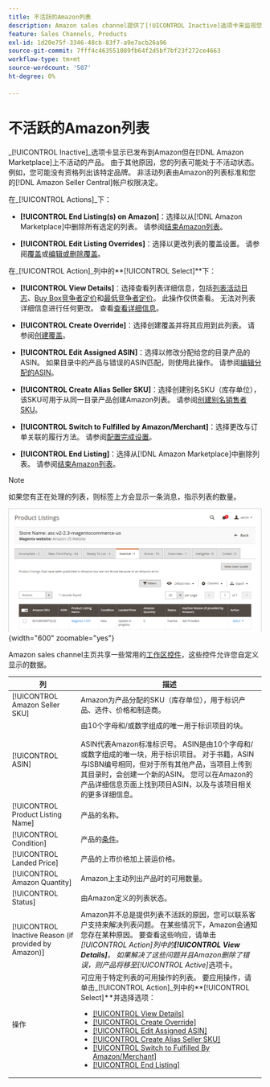 ```yaml
---
title: 不活跃的Amazon列表
description: Amazon sales channel提供了[!UICONTROL Inactive]选项卡来监视您当前不活动的 [!DNL Amazon Marketplace] 列表。
feature: Sales Channels, Products
exl-id: 1d20e75f-3346-48cb-83f7-a9e7acb26a96
source-git-commit: 7fff4c463551089fb64f2d5bf7bf23f272ce4663
workflow-type: tm+mt
source-wordcount: '507'
ht-degree: 0%

---
```


# 不活跃的Amazon列表

_[!UICONTROL Inactive]_选项卡显示已发布到Amazon但在[!DNL Amazon Marketplace]上不活动的产品。 由于其他原因，您的列表可能处于不活动状态。 例如，您可能没有资格列出该特定品牌。 非活动列表由Amazon的列表标准和您的[!DNL Amazon Seller Central]帐户权限决定。

在&#x200B;_[!UICONTROL Actions]_下：

- **[!UICONTROL End Listing(s) on Amazon]**：选择以从[!DNL Amazon Marketplace]中删除所有选定的列表。 请参阅[结束Amazon列表](./end-listings-manually.md)。

- **[!UICONTROL Edit Listing Overrides]**：选择以更改列表的覆盖设置。 请参阅[覆盖](./overrides.md)或[编辑或删除覆盖](./creating-editing-overrides.md#edit-override-single-listing)。

在&#x200B;_[!UICONTROL Action]_列中的&#x200B;**[!UICONTROL Select]**下：

- **[!UICONTROL View Details]**：选择查看列表详细信息，包括[列表活动日志](./product-listing-details.md#listing-activity-log)、[Buy Box竞争者定价](./product-listing-details.md#buy-box-competitor-pricing)和[最低竞争者定价](./product-listing-details.md#lowest-competitor-pricing)。 此操作仅供查看。 无法对列表详细信息进行任何更改。 查看[查看详细信息](./product-listing-details.md)。

- **[!UICONTROL Create Override]**：选择创建覆盖并将其应用到此列表。 请参阅[创建覆盖](./creating-editing-overrides.md)。

- **[!UICONTROL Edit Assigned ASIN]**：选择以修改分配给您的目录产品的ASIN。 如果目录中的产品与错误的ASIN匹配，则使用此操作。 请参阅[编辑分配的ASIN](./edit-assigned-asin.md)。

- **[!UICONTROL Create Alias Seller SKU]**：选择创建别名SKU（库存单位），该SKU可用于从同一目录产品创建Amazon列表。 请参阅[创建别名销售者SKU](./create-alias-seller-sku.md)。

- **[!UICONTROL Switch to Fulfilled by Amazon/Merchant]**：选择更改与订单关联的履行方法。 请参阅[配置完成设置](./fulfilled-by.md#configure-fulfilled-by-settings)。

- **[!UICONTROL End Listing]**：选择从[!DNL Amazon Marketplace]中删除列表。 请参阅[结束Amazon列表](./end-listings-manually.md)。

>[!NOTE]
>
>如果您有正在处理的列表，则标签上方会显示一条消息，指示列表的数量。

![个非活动的Amazon列表](assets/amazon-inactive-listings.png){width="600" zoomable="yes"}

Amazon sales channel主页共享一些常用的[工作区控件](./workspace-controls.md)，这些控件允许您自定义显示的数据。

| 列 | 描述 |
|------------------------------------------------------|--------------------------------------------------------------------------------------------------------------------------------------------------------------------------------------------------------------------------------------------------------------------------------------------------------------------------------------------------------------------------------------------------------------------------------------------------------------------------------------------------------------------------------------------------------------------------------------------------------------------------------------------------------------------------------------|
| [!UICONTROL Amazon Seller SKU] | Amazon为产品分配的SKU（库存单位），用于标识产品、选件、价格和制造商。 |
| [!UICONTROL ASIN] | 由10个字母和/或数字组成的唯一用于标识项目的块。<br><br>ASIN代表Amazon标准标识号。 ASIN是由10个字母和/或数字组成的唯一块，用于标识项目。 对于书籍，ASIN与ISBN编号相同，但对于所有其他产品，当项目上传到其目录时，会创建一个新的ASIN。 您可以在Amazon的产品详细信息页面上找到项目ASIN，以及与该项目相关的更多详细信息。 |
| [!UICONTROL Product Listing Name] | 产品的名称。 |
| [!UICONTROL Condition] | 产品的[条件](./product-listing-condition.md)。 |
| [!UICONTROL Landed Price] | 产品的上市价格加上装运价格。 |
| [!UICONTROL Amazon Quantity] | Amazon上主动列出产品时的可用数量。 |
| [!UICONTROL Status] | 由Amazon定义的列表状态。 |
| [!UICONTROL Inactive Reason (if provided by Amazon)] | Amazon并不总是提供列表不活跃的原因，您可以联系客户支持来解决列表问题。 在某些情况下，Amazon会通知您存在某种原因。 要查看这些响应，请单击&#x200B;_[!UICONTROL Action]_列中的&#x200B;**[!UICONTROL View Details]**。 如果解决了这些问题并且Amazon删除了错误，则产品将移至_[!UICONTROL Active]_&#x200B;选项卡。 |
| 操作 | 可应用于特定列表的可用操作的列表。 要应用操作，请单击&#x200B;_[!UICONTROL Action]_列中的&#x200B;**[!UICONTROL Select]**并选择选项：<ul><li>[[!UICONTROL View Details]](./product-listing-details.md)</li><li>[[!UICONTROL Create Override]](./creating-editing-overrides.md)</li><li>[[!UICONTROL Edit Assigned ASIN]](./edit-assigned-asin.md)</li><li>[[!UICONTROL Create Alias Seller SKU]](./create-alias-seller-sku.md#region-specific)</li><li>[[!UICONTROL Switch to Fulfilled By Amazon/Merchant]](./fulfilled-by.md#configure-fulfilled-by-settings)</li><li>[[!UICONTROL End Listing]](./end-listings-manually.md)</li></ul> |
